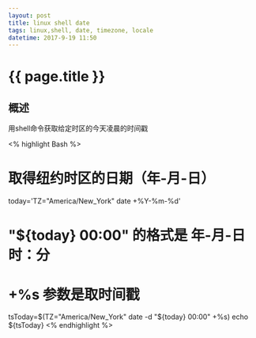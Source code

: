 ```yaml
---
layout: post
title: linux shell date
tags: linux,shell, date, timezone, locale
datetime: 2017-9-19 11:50
---
```


{{ page.title }}
================

## 概述
用shell命令获取给定时区的今天凌晨的时间戳

<% highlight Bash %>
# 取得纽约时区的日期（年-月-日）
today='TZ="America/New_York" date +%Y-%m-%d'
# "${today} 00:00" 的格式是 年-月-日 时：分
# +%s 参数是取时间戳
tsToday=$(TZ="America/New_York" date -d "${today} 00:00" +%s)
echo ${tsToday}
<% endhighlight %>
